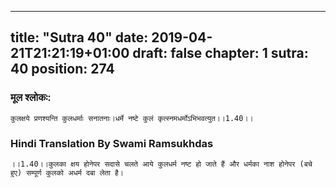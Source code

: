 
---
title: "Sutra 40"
date: 2019-04-21T21:21:19+01:00
draft: false
chapter: 1
sutra: 40
position: 274
---
### मूल श्लोकः:
```
कुलक्षये प्रणश्यन्ति कुलधर्माः सनातनाः।धर्मे नष्टे कुलं कृत्स्नमधर्मोऽभिभवत्युत।।1.40।।

```

### Hindi Translation By Swami Ramsukhdas
```
।।1.40।।कुलका क्षय होनेपर सदासे चलते आये कुलधर्म नष्ट हो जाते हैं और धर्मका नाश होनेपर (बचे हुए) सम्पूर्ण कुलको अधर्म दबा लेता है।

```

